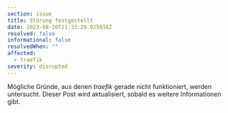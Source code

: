 ```yaml
---
section: issue
title: Störung festgestellt
date: 2023-08-20T21:33:29.925916Z
resolved: false
informational: false
resolvedWhen: ""
affected:
  - traefik
severity: disrupted
---
```

Mögliche Gründe, aus denen *traefik* gerade nicht funktioniert, werden untersucht. Dieser Post wird aktualisiert, sobald es weitere Informationen gibt.

        